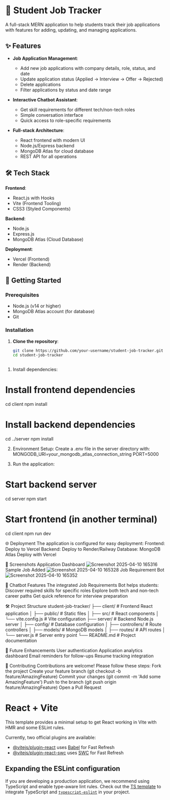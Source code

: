 # 🚀 Student Job Tracker
A full-stack MERN application to help students track their job applications with features for adding, updating, and managing applications.



## ✨ Features

- **Job Application Management**:
  - Add new job applications with company details, role, status, and date
  - Update application status (Applied → Interview → Offer → Rejected)
  - Delete applications
  - Filter applications by status and date range

- **Interactive Chatbot Assistant**:
  - Get skill requirements for different tech/non-tech roles
  - Simple conversation interface
  - Quick access to role-specific requirements

- **Full-stack Architecture**:
  - React frontend with modern UI
  - Node.js/Express backend
  - MongoDB Atlas for cloud database
  - REST API for all operations




## 🛠️ Tech Stack

**Frontend**:
- React.js with Hooks
- Vite (Frontend Tooling)
- CSS3 (Styled Components)

**Backend**:
- Node.js
- Express.js
- MongoDB Atlas (Cloud Database)

**Deployment**:
- Vercel (Frontend)
- Render (Backend)





## 🚀 Getting Started

### Prerequisites
- Node.js (v14 or higher)
- MongoDB Atlas account (for database)
- Git

### Installation
1. **Clone the repository**:
   ```bash
   git clone https://github.com/your-username/student-job-tracker.git
   cd student-job-tracker



1) Install dependencies:
# Install frontend dependencies
cd client
npm install

# Install backend dependencies
cd ../server
npm install




2) Environment Setup:
Create a .env file in the server directory with:
MONGODB_URI=your_mongodb_atlas_connection_string
PORT=5000



3) Run the application:
# Start backend server
cd server
npm start
# Start frontend (in another terminal)
cd client
npm run dev





🌐 Deployment
The application is configured for easy deployment:
Frontend: Deploy to Vercel
Backend: Deploy to Render/Railway
Database: MongoDB Atlas
Deploy with Vercel





📸 Screenshots
Application Dashboard
![Screenshot 2025-04-10 165316](https://github.com/user-attachments/assets/fb16bac1-cbc8-408f-98fa-845bcd3d8a04)
Sample Job Added
![Screenshot 2025-04-10 165328](https://github.com/user-attachments/assets/da7127a0-2e7e-459a-9503-05b3fba3859a)
Job Requirement Bot
![Screenshot 2025-04-10 165352](https://github.com/user-attachments/assets/cb66d01c-b74d-4ad6-afc7-7568d6b2a68d)




🤖 Chatbot Features
The integrated Job Requirements Bot helps students:
Discover required skills for specific roles
Explore both tech and non-tech career paths
Get quick reference for interview preparation





🛠️ Project Structure
student-job-tracker/
├── client/               # Frontend React application
│   ├── public/           # Static files
│   ├── src/              # React components
│   └── vite.config.js    # Vite configuration
├── server/               # Backend Node.js server
│   ├── config/           # Database configuration
│   ├── controllers/      # Route controllers
│   ├── models/           # MongoDB models
│   ├── routes/           # API routes
│   └── server.js         # Server entry point
└── README.md             # Project documentation




📝 Future Enhancements
User authentication
Application analytics dashboard
Email reminders for follow-ups
Resume tracking integration




🤝 Contributing
Contributions are welcome! Please follow these steps:
Fork the project
Create your feature branch (git checkout -b feature/AmazingFeature)
Commit your changes (git commit -m 'Add some AmazingFeature')
Push to the branch (git push origin feature/AmazingFeature)
Open a Pull Request




# React + Vite

This template provides a minimal setup to get React working in Vite with HMR and some ESLint rules.

Currently, two official plugins are available:

- [@vitejs/plugin-react](https://github.com/vitejs/vite-plugin-react/blob/main/packages/plugin-react/README.md) uses [Babel](https://babeljs.io/) for Fast Refresh
- [@vitejs/plugin-react-swc](https://github.com/vitejs/vite-plugin-react-swc) uses [SWC](https://swc.rs/) for Fast Refresh

## Expanding the ESLint configuration

If you are developing a production application, we recommend using TypeScript and enable type-aware lint rules. Check out the [TS template](https://github.com/vitejs/vite/tree/main/packages/create-vite/template-react-ts) to integrate TypeScript and [`typescript-eslint`](https://typescript-eslint.io) in your project.
